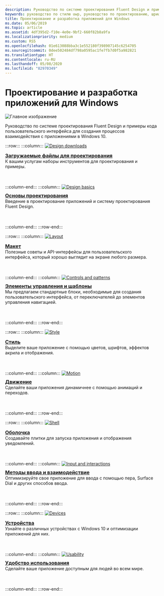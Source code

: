```yaml
---
description: Руководство по системе проектирования Fluent Design и примеры кода пользовательского интерфейса для создания процессов взаимодействия с приложениями в Windows 10
keywords: руководство по стилю uwp, руководство по проектированию, шрифтовое оформление, движение, звук, движение, разработка приложений
title: Проектирование и разработка приложений для Windows
ms.date: 05/06/2019
ms.topic: article
ms.assetid: 4df395d2-f10e-4e0e-9bf2-660f82b8a9fa
ms.localizationpriority: medium
ms.custom: RS5
ms.openlocfilehash: 01e613088bba3c1e552180f398907145c6254705
ms.sourcegitcommit: 0dee502484df798a0595ac1fe7fb7d0f5a982821
ms.translationtype: HT
ms.contentlocale: ru-RU
ms.lasthandoff: 05/08/2020
ms.locfileid: "82970349"
---
```

# <a name="design-and-code-windows-apps"></a>Проектирование и разработка приложений для Windows

![Главное изображение](images/ficon-1x.png)

Руководство по системе проектирования Fluent Design и примеры кода пользовательского интерфейса для создания процессов взаимодействия с приложениями в Windows 10.

:::row:::
    :::column:::
        <a href="downloads/index.md">
            <img src="images/downloads-1x.png" alt="Design downloads" />
        </a><br/>
        <h3 style="margin-top: 10px; margin-bottom: 0px"><a href="downloads/index.md">Загружаемые файлы для проектирования</a></h3>
        <p style="margin-top: 0px; margin-bottom: 50px">К вашим услугам наборы инструментов для проектирования и примеры.</p>
    :::column-end:::
    :::column:::
        <a href="basics/index.md">
            <img src="images/basics-1x.png" alt="Design basics" />
        </a><br/>
        <h3 style="margin-top: 10px; margin-bottom: 0px"><a href="basics/index.md">Основы проектирования</a></h3>
        <p style="margin-top: 0px; margin-bottom: 50px">Введение в проектирование приложений и систему проектирования Fluent Design.</p>
    :::column-end:::
:::row-end:::

:::row:::
    :::column:::
        <a href="layout/index.md">
            <img src="images/layout-1x.png" alt="Layout" />
        </a><br/>
        <h3 style="margin-top: 10px; margin-bottom: 0px"><a href="layout/index.md">Макет</a></h3>
       <p style="margin-top: 0px; margin-bottom: 50px">Полезные советы и API-интерфейсы для пользовательского интерфейса, который хорошо выглядит на экране любого размера.</p>
    :::column-end:::
    :::column:::
        <a href="controls-and-patterns/index.md">
            <img src="images/controls-1x.png" alt="Controls and patterns" />
        </a><br/>
        <h3 style="margin-top: 10px; margin-bottom: 0px"><a href="controls-and-patterns/index.md">Элементы управления и шаблоны</a></h3>
        <p style="margin-top: 0px; margin-bottom: 50px">Мы предлагаем стандартные блоки, необходимые для создания пользовательского интерфейса, от переключателей до элементов управления навигацией.</p> 
    :::column-end:::
:::row-end:::

:::row:::
    :::column:::
        <a href="style/index.md">
            <img src="images/style-1x.png" alt="Style" />
        </a><br/>
        <h3 style="margin-top: 10px; margin-bottom: 0px"><a href="style/index.md">Стиль</a></h3>
        <p style="margin-top: 0px; margin-bottom: 50px">Выделите ваше приложение с помощью цветов, шрифтов, эффектов акрила и отображения.</p>
    :::column-end:::
    :::column:::
        <a href="motion/index.md">
            <img src="images/motion-1x.png" alt="Motion" />
        </a><br/>
        <h3 style="margin-top: 10px; margin-bottom: 0px"><a href="motion/index.md">Движение</a></h3>
        <p style="margin-top: 0px; margin-bottom: 50px">Сделайте ваши приложения динамичнее с помощью анимаций и переходов.</p>
    :::column-end:::
:::row-end:::

:::row:::
    :::column:::
        <a href="shell/tiles-and-notifications/creating-tiles.md">
            <img src="images/shell-1x.png" alt="Shell" />
        </a><br/>
        <h3 style="margin-top: 10px; margin-bottom: 0px"><a href="shell/tiles-and-notifications/creating-tiles.md">Оболочка</a></h3>
        <p style="margin-top: 0px; margin-bottom: 50px">Создавайте плитки для запуска приложения и отображения уведомлений.</p>
    :::column-end:::
    :::column:::
        <a href="input/index.md">
            <img src="images/inputs-1x.png" alt="Input and interactions" />
        </a><br/>
        <h3 style="margin-top: 10px; margin-bottom: 0px"><a href="input/index.md">Методы ввода и взаимодействие</a></h3>
        <p style="margin-top: 0px; margin-bottom: 50px">Оптимизируйте свое приложение для ввода с помощью пера, Surface Dial и других способов ввода.</p>
    :::column-end:::
:::row-end:::

:::row:::
    :::column:::
        <a href="devices/index.md">
            <img src="images/devices-1x.png" alt="Devices" />
        </a><br />
        <h3 style="margin-top: 10px; margin-bottom: 0px"><a href="devices/index.md">Устройства</a></h3>
        <p style="margin-top: 0px; margin-bottom: 50px">Узнайте о различных устройствах с Windows 10 и оптимизации приложений для них.</p>
    :::column-end:::
    :::column:::
        <a href="usability/index.md">
            <img src="images/usability-1x.png" alt="Usability" />
        </a><br/>
        <h3 style="margin-top: 10px; margin-bottom: 0px"><a href="usability/index.md">Удобство использования</a></h3>
        <p style="margin-top: 0px; margin-bottom: 50px">Сделайте ваше приложение доступным для людей во всем мире.</p>
    :::column-end:::
:::row-end:::
